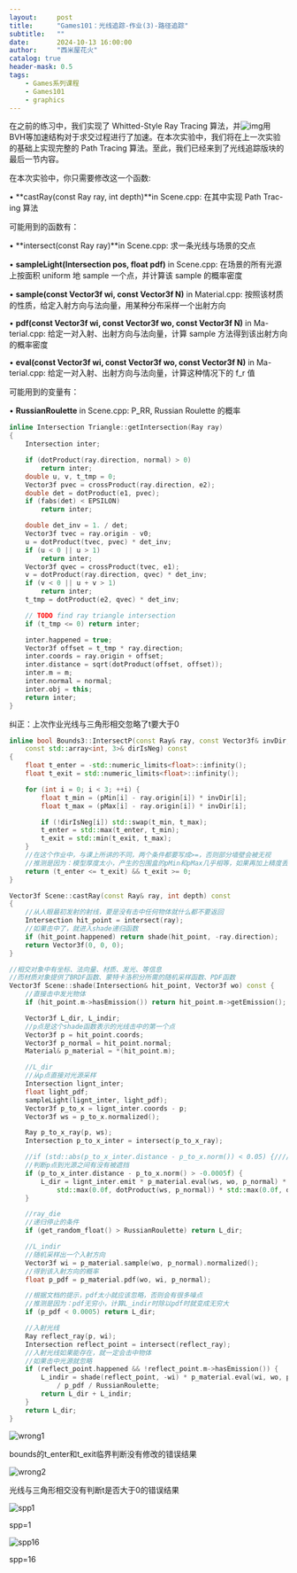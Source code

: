 ```yaml
---
layout:     post
title:      "Games101：光线追踪-作业(3)-路径追踪"
subtitle:   ""
date:       2024-10-13 16:00:00
author:     "西米屋花火"
catalog: true
header-mask: 0.5
tags:
    - Games系列课程
    - Games101
    - graphics
---
```


在之前的练习中，我们实现了 Whitted-Style Ray Tracing 算法，并![img](file:///C:/Users/admin/AppData/Local/Temp/msohtmlclip1/01/clip_image002.png)用 BVH等加速结构对于求交过程进行了加速。在本次实验中，我们将在上一次实验的基础上实现完整的 Path Tracing 算法。至此，我们已经来到了光线追踪版块的最后一节内容。

在本次实验中，你只需要修改这一个函数:

•  **castRay(const Ray ray, int depth)**in Scene.cpp: 在其中实现 Path Trac- ing 算法

可能用到的函数有：

•  **intersect(const Ray ray)**in Scene.cpp: 求一条光线与场景的交点

•  **sampleLight(Intersection pos, float pdf)** in Scene.cpp: 在场景的所有光源上按面积 uniform 地 sample 一个点，并计算该 sample 的概率密度



•  **sample(const Vector3f wi, const Vector3f N)** in Material.cpp: 按照该材质的性质，给定入射方向与法向量，用某种分布采样一个出射方向

•  **pdf(const Vector3f wi, const Vector3f wo, const Vector3f N)** in Ma- terial.cpp: 给定一对入射、出射方向与法向量，计算 sample 方法得到该出射方向的概率密度

•  **eval(const Vector3f wi, const Vector3f wo, const Vector3f N)** in Ma- terial.cpp: 给定一对入射、出射方向与法向量，计算这种情况下的 f_r 值

可能用到的变量有：

•  **RussianRoulette** in Scene.cpp: P_RR, Russian Roulette 的概率



```cpp
inline Intersection Triangle::getIntersection(Ray ray)
{
    Intersection inter;

    if (dotProduct(ray.direction, normal) > 0)
        return inter;
    double u, v, t_tmp = 0;
    Vector3f pvec = crossProduct(ray.direction, e2);
    double det = dotProduct(e1, pvec);
    if (fabs(det) < EPSILON)
        return inter;

    double det_inv = 1. / det;
    Vector3f tvec = ray.origin - v0;
    u = dotProduct(tvec, pvec) * det_inv;
    if (u < 0 || u > 1)
        return inter;
    Vector3f qvec = crossProduct(tvec, e1);
    v = dotProduct(ray.direction, qvec) * det_inv;
    if (v < 0 || u + v > 1)
        return inter;
    t_tmp = dotProduct(e2, qvec) * det_inv;

    // TODO find ray triangle intersection
    if (t_tmp <= 0) return inter;

    inter.happened = true;
    Vector3f offset = t_tmp * ray.direction;
    inter.coords = ray.origin + offset;
    inter.distance = sqrt(dotProduct(offset, offset));
    inter.m = m;
    inter.normal = normal;
    inter.obj = this;
    return inter;
}
```

纠正：上次作业光线与三角形相交忽略了t要大于0

```cpp
inline bool Bounds3::IntersectP(const Ray& ray, const Vector3f& invDir,
    const std::array<int, 3>& dirIsNeg) const
{
    float t_enter = -std::numeric_limits<float>::infinity();
    float t_exit = std::numeric_limits<float>::infinity();

    for (int i = 0; i < 3; ++i) {
        float t_min = (pMin[i] - ray.origin[i]) * invDir[i];
        float t_max = (pMax[i] - ray.origin[i]) * invDir[i];

        if (!dirIsNeg[i]) std::swap(t_min, t_max);
        t_enter = std::max(t_enter, t_min);
        t_exit = std::min(t_exit, t_max);
    }
    //在这个作业中，与课上所讲的不同，两个条件都要写成>=，否则部分墙壁会被无视
    //推测是因为：模型厚度太小，产生的包围盒的pMin和pMax几乎相等，如果再加上精度丢失，最后t_enter和t_exit可能就相等了
    return (t_enter <= t_exit) && t_exit >= 0;
}
```

```cpp
Vector3f Scene::castRay(const Ray& ray, int depth) const
{
    //从人眼最初发射的射线，要是没有击中任何物体就什么都不要返回
    Intersection hit_point = intersect(ray);
    //如果击中了，就进入shade递归函数
    if (hit_point.happened) return shade(hit_point, -ray.direction);
    return Vector3f(0, 0, 0);
}
```

```cpp
//相交对象中有坐标、法向量、材质、发光、等信息
//而材质对象提供了BRDF函数、蒙特卡洛积分所需的随机采样函数、PDF函数
Vector3f Scene::shade(Intersection& hit_point, Vector3f wo) const {
    //直接击中发光物体
    if (hit_point.m->hasEmission()) return hit_point.m->getEmission();

    Vector3f L_dir, L_indir;
    //p点是这个shade函数表示的光线击中的第一个点
    Vector3f p = hit_point.coords;
    Vector3f p_normal = hit_point.normal;
    Material& p_material = *(hit_point.m);

    //L_dir
    //从p点直接对光源采样
    Intersection lignt_inter;
    float light_pdf;
    sampleLight(lignt_inter, light_pdf);
    Vector3f p_to_x = lignt_inter.coords - p;
    Vector3f ws = p_to_x.normalized();

    Ray p_to_x_ray(p, ws);
    Intersection p_to_x_inter = intersect(p_to_x_ray);

    //if (std::abs(p_to_x_inter.distance - p_to_x.norm()) < 0.05) {////////////////////////
    //判断p点到光源之间有没有被遮挡
    if (p_to_x_inter.distance - p_to_x.norm() > -0.0005f) {
        L_dir = lignt_inter.emit * p_material.eval(ws, wo, p_normal) *
            std::max(0.0f, dotProduct(ws, p_normal)) * std::max(0.0f, dotProduct(-ws, lignt_inter.normal)) / dotProduct(p_to_x, p_to_x) / light_pdf;
    }

    //ray_die
    //递归停止的条件
    if (get_random_float() > RussianRoulette) return L_dir;

    //L_indir
    //随机采样出一个入射方向
    Vector3f wi = p_material.sample(wo, p_normal).normalized();
    //得到该入射方向的概率
    float p_pdf = p_material.pdf(wo, wi, p_normal);

    //根据文档的提示，pdf太小就应该忽略，否则会有很多噪点
    //推测是因为：pdf无穷小，计算L_indir时除以pdf时就变成无穷大
    if (p_pdf < 0.0005) return L_dir;

    //入射光线
    Ray reflect_ray(p, wi);
    Intersection reflect_point = intersect(reflect_ray);
    //入射光线如果能存在，就一定会击中物体
    //如果击中光源就忽略
    if (reflect_point.happened && !reflect_point.m->hasEmission()) {
        L_indir = shade(reflect_point, -wi) * p_material.eval(wi, wo, p_normal) * std::max(0.0f, dotProduct(wi, p_normal))
            / p_pdf / RussianRoulette;
        return L_dir + L_indir;
    }
    return L_dir;
}
```

![wrong1](https://pub-2abc7423feaa4ecb8f59a4cc2d6f2bc5.r2.dev/7-wrong1.png)

bounds的t_enter和t_exit临界判断没有修改的错误结果

![wrong2](https://pub-2abc7423feaa4ecb8f59a4cc2d6f2bc5.r2.dev/7-wrong2.png)

光线与三角形相交没有判断t是否大于0的错误结果

![spp1](https://pub-2abc7423feaa4ecb8f59a4cc2d6f2bc5.r2.dev/7-spp1.png)

spp=1

![spp16](https://pub-2abc7423feaa4ecb8f59a4cc2d6f2bc5.r2.dev/7-spp16.png)

spp=16

